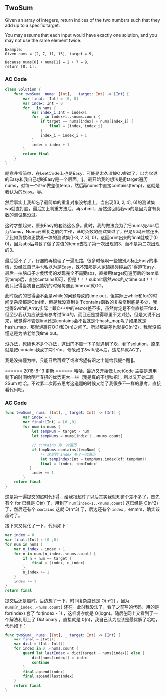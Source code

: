 ## TwoSum

Given an array of integers, return indices of the two numbers such that they add up to a specific target.

You may assume that each input would have exactly one solution, and you may not use the same element twice.

```
Example:
Given nums = [2, 7, 11, 15], target = 9,

Because nums[0] + nums[1] = 2 + 7 = 9,
return [0, 1].
```

### AC Code

```swift
class Solution {
    func twoSum(_ nums: [Int], _ target: Int) -> [Int] {
        var final: [Int] = [0, 0]
        var index: Int = 0
        for _ in nums {
            var index_i:Int = index+1
            for _ in index+1..<nums.count {
                if target == nums[index] + nums[index_i] {
                    final = [index, index_i]
                }
                index_i = index_i + 1
            }
            index = index + 1
        }
        return final
    }
}
```

题意非常简单，在LeetCode上也是Easy，可能是太久没被OJ虐过了，以为它说的Easy和我自己想的Easy是一个层面。🙂。最开始我的想法是用target遍历nums，对每一个item做差值temp，然后再nums中直接contains(temp)，这就是我认为的Easy。😔。

然后事实上我却忘了最简单的重复对象没考虑上，当出现([3, 2, 4], 6)的测试集wa就直打脸，最后加上判重方法后，再submit，居然这回给我wa的是因为含有负数的测试集没过。

这时才想起来，原来Easy的套路这么多。此时，我的做法变为了把nums先abs后为Nums，Nums再重复之前的工作，此时负数的测试集过了，但是尼玛居然还出了比如负数和正数凑一块的测试集([-3, 2, 3], 0)，这回print出来的final就成了(0, 0)，因为abs后导致了做了差值的temp去找了第一次出现的3，而不是第二次出现的3。

最后受不了了，仔细的再梳理了一遍思路，很多时候啊一些被别人标上Easy的事情，没经过自己手也私以为是Easy，殊不知那是人家磕磕碰碰后的“得道”Easy，最后一拍脑瓜子才傻愣愣的发现完全不需要abs，直接用target见遍历后的item拿到temp后，直接contains即可，但是！！！submit居然woc的又time out！！！我只记得当初自己踏坑的时候每遇到time out就GG。

此时隐约的觉得会不会是while的问题导致的time out，但实际上while和for的时间复杂度都是O(n)哇，但是我没查到关于contains函数的复杂度到底是多少，我觉得Swift的Array实际上跟C++中的Vector差不多，虽然肯定是不会直接干find，但至少我认为应该是有参考过find的，而且还是觉得哪里不太对劲，但是又说不出来，我觉得不管是find还是contains会不会就是个hash_map呢？如果就是hash_map，那就游离在O(1)和O(n)之间了。所以那最差也就是O(n^2)，我就没搞懂这是为啥老给我time out。

没办法，死磕也不是个办法，这出门不顺一下子就遇到了坎，看了solution，原来就是把contains换成了两个for，修改成了Swift版本后，这尼玛就AC了。

我是没搞懂为啥，只能日后再探了或者希望有识之士能给我提个醒🙏。

====== 2018-8-13 更新 ======
哈哈，最近又开始做 LeetCode 主要是想用剩下的时间给明年春招的优势更大一些（我是真的不想秋招），所以又开始二刷 2Sum 哈哈。不过第二次再去思考这道题的时候又给了我很多不一样的思考，直接看代码吧。

### AC Code

```Swift
func twoSum(_ nums: [Int], _ target: Int) -> [Int] {
        var index = 0
        var final:[Int] = [0 ,0]
        for num in nums {
            let tempNum = target - num
            let tempNums = nums[index+1..<nums.count]
            
            // contains 为一次遍历
            if tempNums.contains(tempNum) {
                // 这里的 index 多了一次遍历
                let tempIndex:Int = tempNums.index(of: tempNum)!
                final = [index, tempIndex]
           }
            index += 1
        }
    return final
}
```

这是第一遍提交的超时代码，给我报超时了以后其实我就知道个差不多了，首先有个 for 已经是 O(n) 了，用到了 `num[index+1..<nums.count]` 这已经是 O(n^2) 了，然后还有个 `contains` 这就 O(n^3) 了，后边还有个 `index` ，emmm，确实该超时了。

接下来又优化了一下，代码如下：

```Swift
var index = 0
var final:[Int] = [0 ,0]
for num in nums {
    var n_index = index + 1
    for n in nums[n_index..<nums.count] {
        if n + num == target {
            final = [index, n_index]
        }
        n_index += 1
    }
    index += 1
}
return final
```

提交后还是超时，后边想了一下，时间复杂度还是 O(n^2) ，因为 `nums[n_index..<nums.count]` 还在。此时我没法了，看了之前写的代码，用的是 for(index) 套了 for(index - 1) ，这样复杂度是 O(logn)。随后在网上又看到了一个解法利用上了 Dictionary ，直接就是 O(n)，我自己认为应该是最优解了哈哈，代码如下：

```Swift
func twoSum(_ nums: [Int], _ target: Int) -> [Int] {
    var final = [Int]()
    var dict = [Int: Int]()
    for index in 0..<nums.count {
        guard let lastIndex = dict[target - nums[index]] else {
            dict[nums[index]] = index
            continue
        }
        final.append(index)
        final.append(lastIndex)
    }
    return final
}
```